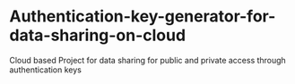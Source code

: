 # Authentication-key-generator-for-data-sharing-on-cloud
Cloud based Project for data sharing for public and private access through authentication keys
